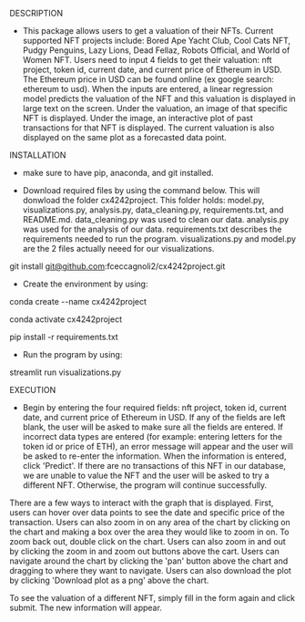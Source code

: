 DESCRIPTION
- This package allows users to get a valuation of their NFTs. Current supported NFT projects include: Bored Ape Yacht
Club, Cool Cats NFT, Pudgy Penguins, Lazy Lions, Dead Fellaz, Robots Official, and World of Women NFT. Users need to
input 4 fields to get their valuation: nft project, token id, current date, and current price of Ethereum in
USD. The Ethereum price in USD can be found online (ex google search: ethereum to usd). When the inputs are entered, a
linear regression model predicts the valuation of the NFT and this valuation is displayed in large text on the screen.
Under the valuation, an image of that specific NFT is displayed. Under the image, an interactive plot of past
transactions for that NFT is displayed. The current valuation is also displayed on the same plot as a forecasted data
point.

INSTALLATION
- make sure to have pip, anaconda, and git installed.

-  Download required files by using the command below. This will donwload the folder cx4242project. This folder
 holds: model.py, visualizations.py, analysis.py, data_cleaning.py, requirements.txt, and README.md. 
 data_cleaning.py was used to clean our data. analysis.py was used for the analysis of our data. requirements.txt 
 describes the requirements needed to run the program. visualizations.py and model.py are the 2 files actually neeed 
 for our visualizations. 

git install git@github.com:fceccagnoli2/cx4242project.git

- Create the environment by using:

conda create --name cx4242project

conda activate cx4242project

pip install -r requirements.txt                        

- Run the program by using:

streamlit run visualizations.py

EXECUTION
- Begin by entering the four required fields: nft project, token id, current date, and current price of
Ethereum in USD. If any of the fields are left blank, the user will be asked to make sure all the fields are entered.
If incorrect data types are entered (for example: entering letters for the token id or price of ETH), an error message
will appear and the user will be asked to re-enter the information. When the information is entered, click 'Predict'.
If there are no transactions of this NFT in our database, we are unable to value the NFT and the user will be asked to
try a different NFT. Otherwise, the program will continue successfully.

There are a few ways to interact with the graph that is displayed. First, users can hover over data points
to see the date and specific price of the transaction. Users can also zoom in on any area of the chart by clicking on
the chart and making a box over the area they would like to zoom in on. To zoom back out, double click on the chart.
Users can also zoom in and out by clicking the zoom in and zoom out buttons above the cart. Users can navigate around
the chart by clicking the 'pan' button above the chart and dragging to where they want to navigate. Users can also
download the plot by clicking 'Download plot as a png' above the chart.

To see the valuation of a different NFT, simply fill in the form again and click submit. The new information will
appear.